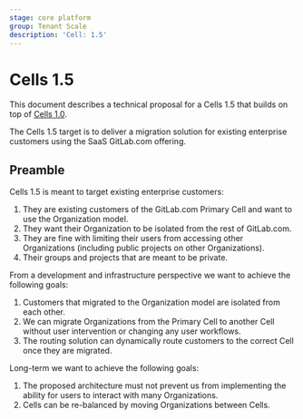 ```yaml
---
stage: core platform
group: Tenant Scale
description: 'Cell: 1.5'
---
```


# Cells 1.5

This document describes a technical proposal for a Cells 1.5 that builds on top of [Cells 1.0](cells-1.0.md).

The Cells 1.5 target is to deliver a migration solution for existing enterprise customers using the SaaS GitLab.com offering.

## Preamble

Cells 1.5 is meant to target existing enterprise customers:

1. They are existing customers of the GitLab.com Primary Cell and want to use the Organization model.
1. They want their Organization to be isolated from the rest of GitLab.com.
1. They are fine with limiting their users from accessing other Organizations (including public projects on other Organizations).
1. Their groups and projects that are meant to be private.

From a development and infrastructure perspective we want to achieve the following goals:

1. Customers that migrated to the Organization model are isolated from each other.
1. We can migrate Organizations from the Primary Cell to another Cell without user intervention or changing any user workflows.
1. The routing solution can dynamically route customers to the correct Cell once they are migrated.

Long-term we want to achieve the following goals:

1. The proposed architecture must not prevent us from implementing the ability for users to interact with many Organizations.
1. Cells can be re-balanced by moving Organizations between Cells.
